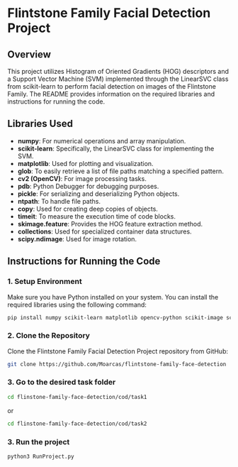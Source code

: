 # Flintstone Family Facial Detection Project

## Overview

This project utilizes Histogram of Oriented Gradients (HOG) descriptors and a Support Vector Machine (SVM) implemented through the LinearSVC class from scikit-learn to perform facial detection on images of the Flintstone Family. The README provides information on the required libraries and instructions for running the code.

## Libraries Used

- **numpy**: For numerical operations and array manipulation.
- **scikit-learn**: Specifically, the LinearSVC class for implementing the SVM.
- **matplotlib**: Used for plotting and visualization.
- **glob**: To easily retrieve a list of file paths matching a specified pattern.
- **cv2 (OpenCV)**: For image processing tasks.
- **pdb**: Python Debugger for debugging purposes.
- **pickle**: For serializing and deserializing Python objects.
- **ntpath**: To handle file paths.
- **copy**: Used for creating deep copies of objects.
- **timeit**: To measure the execution time of code blocks.
- **skimage.feature**: Provides the HOG feature extraction method.
- **collections**: Used for specialized container data structures.
- **scipy.ndimage**: Used for image rotation.

## Instructions for Running the Code

### 1. Setup Environment

Make sure you have Python installed on your system. You can install the required libraries using the following command:

```bash
pip install numpy scikit-learn matplotlib opencv-python scikit-image scipy
```

### 2. Clone the Repository

Clone the Flintstone Family Facial Detection Project repository from GitHub:

```bash
git clone https://github.com/Moarcas/flintstone-family-face-detection
```

### 3. Go to the desired task folder
```bash
cd flinstone-family-face-detection/cod/task1
```
or 
```bash
cd flinstone-family-face-detection/cod/task2
```

### 3. Run the project
```bash
python3 RunProject.py

